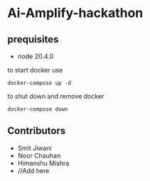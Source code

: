 # Ai-Amplify-hackathon

## prequisites
* node 20.4.0

to start docker use

```
docker-compose up -d
```

to shut down and remove docker


```
docker-compose down
```


## Contributors

* Smit Jiwani
* Noor Chauhan
* Himanshu Mishra
* //Add here
